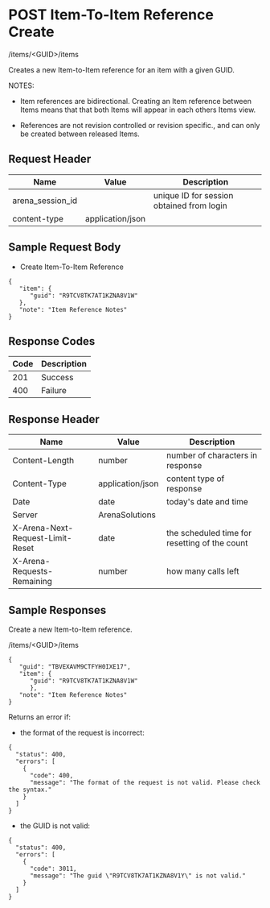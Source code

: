 # POST Item-To-Item Reference Create
/items/&lt;GUID&gt;/items

Creates a new Item-to-Item reference for an item with a given GUID. 

NOTES:

* Item references are bidirectional.  Creating an Item reference between Items means that that both Items will appear in each others Items view.

* References are not revision controlled or revision specific., and can only be created between released Items. 

## Request Header

| Name  | Value  | Description  |
|  --- |  --- |  --- | 
| arena_session_id  |   | unique ID for session obtained from login  |
| content-type  | application/json  |   |

## Sample Request Body
* Create Item-To-Item Reference

```
{
   "item": {
      "guid": "R9TCV8TK7AT1KZNA8V1W"
   },
   "note": "Item Reference Notes"
}
```
## Response Codes

| Code  | Description  |
|  --- |  --- | 
| 201  | Success  |
| 400  | Failure  |

## Response Header

| Name  | Value  | Description  |
|  --- |  --- |  --- | 
| Content-Length  | number  | number of characters in response  |
| Content-Type  | application/json  | content type of response  |
| Date  | date  | today's date and time  |
| Server  | ArenaSolutions  |   |
| X-Arena-Next-Request-Limit-Reset   | date  | the scheduled time for resetting of the count  |
| X-Arena-Requests-Remaining   | number  | how many calls left  |

## Sample Responses
Create a new Item-to-Item reference.

/items/&lt;GUID&gt;/items

```
{
   "guid": "TBVEXAVM9CTFYH0IXE17",
   "item": {
      "guid": "R9TCV8TK7AT1KZNA8V1W"
      },
   "note": "Item Reference Notes"
}
```
Returns an error if:

* the format of the request is incorrect:

```
{
  "status": 400,
  "errors": [
    {
      "code": 400,
      "message": "The format of the request is not valid. Please check the syntax."
    }
  ]
}
```
* the GUID is not valid:

```
{
  "status": 400,
  "errors": [
    {
      "code": 3011,
      "message": "The guid \"R9TCV8TK7AT1KZNA8V1Y\" is not valid."
    }
  ]
}

```
